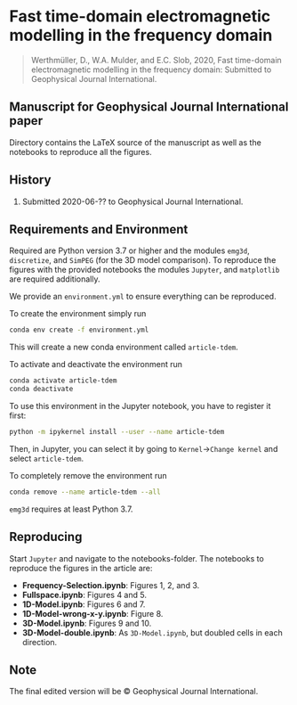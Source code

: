 # Fast time-domain electromagnetic modelling in the frequency domain

> Werthmüller, D., W.A. Mulder, and E.C. Slob, 2020, Fast time-domain
> electromagnetic modelling in the frequency domain: Submitted to Geophysical
> Journal International.


## Manuscript for Geophysical Journal International paper

Directory contains the LaTeX source of the manuscript as well as the notebooks
to reproduce all the figures.


## History

1. Submitted 2020-06-?? to Geophysical Journal International.


## Requirements and Environment

Required are Python version 3.7 or higher and the modules `emg3d`,
`discretize`, and `SimPEG` (for the 3D model comparison). To reproduce the
figures with the provided notebooks the modules `Jupyter`, and `matplotlib` are
required additionally.

We provide an `environment.yml` to ensure everything can be reproduced.

To create the environment simply run
```bash
conda env create -f environment.yml
```
This will create a new conda environment called `article-tdem`.

To activate and deactivate the environment run
```bash
conda activate article-tdem
conda deactivate
```

To use this environment in the Jupyter notebook, you have to register it first:
```bash
python -m ipykernel install --user --name article-tdem
```
Then, in Jupyter, you can select it by going to `Kernel`->`Change kernel` and
select `article-tdem`.

To completely remove the environment run
```bash
conda remove --name article-tdem --all
```

`emg3d` requires at least Python 3.7.


## Reproducing

Start `Jupyter` and navigate to the notebooks-folder. The notebooks to
reproduce the figures in the article are:

- **Frequency-Selection.ipynb**: Figures 1, 2, and 3.
- **Fullspace.ipynb**: Figures 4 and 5.
- **1D-Model.ipynb**: Figures 6 and 7.
- **1D-Model-wrong-x-y.ipynb**: Figure 8.
- **3D-Model.ipynb**: Figures 9 and 10.
- **3D-Model-double.ipynb**: As `3D-Model.ipynb`, but doubled cells in each
  direction.

## Note

The final edited version will be &copy; Geophysical Journal International.
